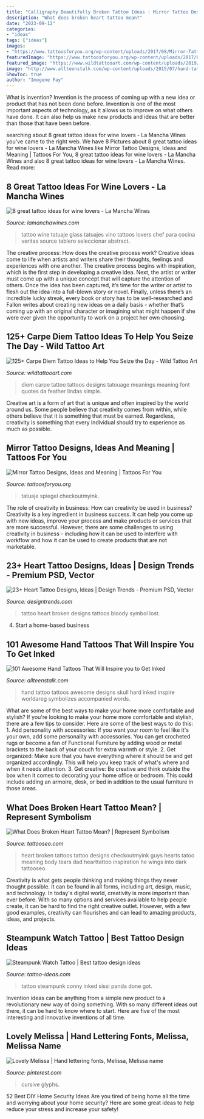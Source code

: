 ```yaml
---
title: "Calligraphy Beautifully Broken Tattoo Ideas : Mirror Tattoo Designs, Ideas And Meaning"
description: "What does broken heart tattoo mean?"
date: "2023-09-12"
categories:
- "ideas"
tags: ["ideas"]
images:
- "https://www.tattoosforyou.org/wp-content/uploads/2017/08/Mirror-Tattoo-Ideas.jpg"
featuredImage: "https://www.tattoosforyou.org/wp-content/uploads/2017/08/Mirror-Tattoo-Ideas.jpg"
featured_image: "https://www.wildtattooart.com/wp-content/uploads/2019/04/carpe-diem-tattoos-137.jpg"
image: "http://www.allteenstalk.com/wp-content/uploads/2015/07/hand-tattoo-ideas-29.jpg"
ShowToc: true
author: "Imogene Fay"
---
```



What is invention?
Invention is the process of coming up with a new idea or product that has not been done before. Invention is one of the most important aspects of technology, as it allows us to improve on what others have done. It can also help us make new products and ideas that are better than those that have been before.

	

		
searching about 8 great tattoo ideas for wine lovers - La Mancha Wines you've came to the right web. We have 8 Pictures about 8 great tattoo ideas for wine lovers - La Mancha Wines like Mirror Tattoo Designs, Ideas and Meaning | Tattoos For You, 8 great tattoo ideas for wine lovers - La Mancha Wines and also 8 great tattoo ideas for wine lovers - La Mancha Wines. Read more:
		
    
## 8 Great Tattoo Ideas For Wine Lovers - La Mancha Wines

<img loading=lazy src="http://lamanchawines.com/wp-content/uploads/2016/12/8-Wine-tattoo-Abstract.jpg" onerror="this.onerror=null;this.src='https://tse4.mm.bing.net/th?id=OIP.6WSqTyvGdpQdSQi2YQxdyAHaHG&amp;pid=15.1';" alt="8 great tattoo ideas for wine lovers - La Mancha Wines">

_Source: lamanchawines.com_

>tattoo wine tatuaje glass tatuajes vino tattoos lovers chef para cocina veritas source tablero seleccionar abstract. 

	

The creative process: How does the creative process work?
Creative ideas come to life when artists and writers share their thoughts, feelings and experiences with one another. The creative process begins with inspiration, which is the first step in developing a creative idea. Next, the artist or writer must come up with a unique concept that will capture the attention of others. Once the idea has been captured, it’s time for the writer or artist to flesh out the idea into a full-blown story or novel. Finally, unless there’s an incredible lucky streak, every book or story has to be well-researched and Fallon writes about creating new ideas on a daily basis - whether that’s coming up with an original character or imagining what might happen if she were ever given the opportunity to work on a project her own choosing.

    
## 125+ Carpe Diem Tattoo Ideas To Help You Seize The Day - Wild Tattoo Art

<img loading=lazy src="https://www.wildtattooart.com/wp-content/uploads/2019/04/carpe-diem-tattoos-137.jpg" onerror="this.onerror=null;this.src='https://tse3.mm.bing.net/th?id=OIP.LGtAb12Ns1wqPSQglegPsgHaHa&amp;pid=15.1';" alt="125+ Carpe Diem Tattoo Ideas to Help You Seize the Day - Wild Tattoo Art">

_Source: wildtattooart.com_

>diem carpe tattoo tattoos designs tatouage meanings meaning font quotes da feather lindas simple. 

	

Creative art is a form of art that is unique and often inspired by the world around us. Some people believe that creativity comes from within, while others believe that it is something that must be earned. Regardless, creativity is something that every individual should try to experience as much as possible.

    
## Mirror Tattoo Designs, Ideas And Meaning | Tattoos For You

<img loading=lazy src="https://www.tattoosforyou.org/wp-content/uploads/2017/08/Mirror-Tattoo-Ideas.jpg" onerror="this.onerror=null;this.src='https://tse1.mm.bing.net/th?id=OIP.Dq5mrN7-jTRv6EaDWkKEmQHaIG&amp;pid=15.1';" alt="Mirror Tattoo Designs, Ideas and Meaning | Tattoos For You">

_Source: tattoosforyou.org_

>tatuaje spiegel checkoutmyink. 

	

The role of creativity in business: How can creativity be used in business?
Creativity is a key ingredient in business success. It can help you come up with new ideas, improve your process and make products or services that are more successful. However, there are some challenges to using creativity in business - including how it can be used to interfere with workflow and how it can be used to create products that are not marketable.

    
## 23+ Heart Tattoo Designs, Ideas | Design Trends - Premium PSD, Vector

<img loading=lazy src="https://images.designtrends.com/wp-content/uploads/2016/10/14152924/Bloody-Broken-Heart-Tattoo.jpg" onerror="this.onerror=null;this.src='https://tse1.mm.bing.net/th?id=OIP.gC4EqyFJzY5V_YHLFbSjMwHaJQ&amp;pid=15.1';" alt="23+ Heart Tattoo Designs, Ideas | Design Trends - Premium PSD, Vector">

_Source: designtrends.com_

>tattoo heart broken designs tattoos bloody symbol lost. 

	

4. Start a home-based business

    
## 101 Awesome Hand Tattoos That Will Inspire You To Get Inked

<img loading=lazy src="http://www.allteenstalk.com/wp-content/uploads/2015/07/hand-tattoo-ideas-29.jpg" onerror="this.onerror=null;this.src='https://tse1.mm.bing.net/th?id=OIP.HAkJWDnURgp-0HClHbUpOwHaJ4&amp;pid=15.1';" alt="101 Awesome Hand Tattoos That Will Inspire you to Get Inked">

_Source: allteenstalk.com_

>hand tattoo tattoos awesome designs skull hard inked inspire worldareg symbolizes accompanied words. 

	

What are some of the best ways to make your home more comfortable and stylish?
If you're looking to make your home more comfortable and stylish, there are a few tips to consider. Here are some of the best ways to do this: 1. Add personality with accessories: If you want your room to feel like it's your own, add some personality with accessories. You can get crocheted rugs or become a fan of Functional Furniture by adding wood or metal brackets to the back of your couch for extra warmth or style. 2. Get organized: Make sure that you have everything where it should be and get organized accordingly. This will help you keep track of what's where and when it needs attention. 3. Get creative: Be creative and think outside the box when it comes to decorating your home office or bedroom. This could include adding an armoire, desk, or bed in addition to the usual furniture in those areas. 
    
## What Does Broken Heart Tattoo Mean? | Represent Symbolism

<img loading=lazy src="https://www.tattooseo.com/wp-content/uploads/2016/12/Broken-Heart-Tattoos-2.jpg" onerror="this.onerror=null;this.src='https://tse1.mm.bing.net/th?id=OIP.yP2K7xYAp1zFsCCpSbWaCwAAAA&amp;pid=15.1';" alt="What Does Broken Heart Tattoo Mean? | Represent Symbolism">

_Source: tattooseo.com_

>heart broken tattoos tattoo designs checkoutmyink guys hearts tatoo meaning body tears dad hearttattoo inspiration he wings into dark tattooseo. 

	

Creativity is what gets people thinking and making things they never thought possible. It can be found in all forms, including art, design, music, and technology. In today's digital world, creativity is more important than ever before. With so many options and services available to help people create, it can be hard to find the right creative outlet. However, with a few good examples, creativity can flourishes and can lead to amazing products, ideas, and projects.

    
## Steampunk Watch Tattoo | Best Tattoo Design Ideas

<img loading=lazy src="http://tattoo-ideas.com/wp-content/uploads/2015/02/Steampunk-Watch-Tattoo.jpg" onerror="this.onerror=null;this.src='https://tse4.mm.bing.net/th?id=OIP.UkhwpCdFaIx6Rm6o3KG8ugHaOk&amp;pid=15.1';" alt="Steampunk Watch Tattoo | Best tattoo design ideas">

_Source: tattoo-ideas.com_

>tattoo steampunk conny inked sissi panda done got. 

	

Invention ideas can be anything from a simple new product to a revolutionary new way of doing something. With so many different ideas out there, it can be hard to know where to start. Here are five of the most interesting and innovative inventions of all time.

    
## Lovely Melissa | Hand Lettering Fonts, Melissa, Melissa Name

<img loading=lazy src="https://i.pinimg.com/originals/ef/d5/eb/efd5eb26b68da38c73615a7f9ae5ec1c.jpg" onerror="this.onerror=null;this.src='https://tse1.mm.bing.net/th?id=OIP.fVC8-BZesA_WqfglLq6RVQHaE7&amp;pid=15.1';" alt="Lovely Melissa | Hand lettering fonts, Melissa, Melissa name">

_Source: pinterest.com_

>cursive glyphs. 

	

52 Best DIY Home Security Ideas
Are you tired of being home all the time and worrying about your home security? Here are some great ideas to help reduce your stress and increase your safety!

